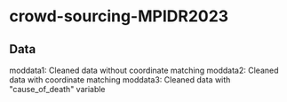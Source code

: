 # crowd-sourcing-MPIDR2023


## Data

moddata1: Cleaned data without coordinate matching
moddata2: Cleaned data with coordinate matching
moddata3: Cleaned data with "cause_of_death" variable